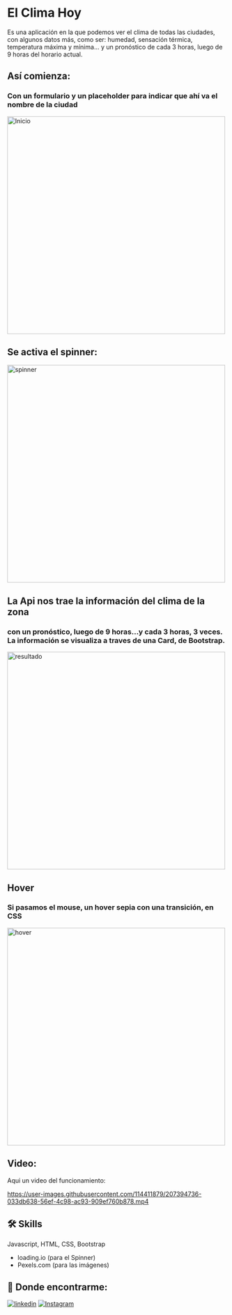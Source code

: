 
# El Clima Hoy

Es una aplicación en la que podemos ver el clima de todas las ciudades, con algunos datos más, como ser: humedad, sensación térmica, temperatura máxima y mínima... y un pronóstico de cada 3 horas, luego de 9 horas del horario actual.


## Así comienza:
### Con un formulario y un placeholder para indicar que ahí va el nombre de la ciudad

<img width="500" alt="Inicio" src="https://user-images.githubusercontent.com/114411879/207387745-b00fc3ab-c17e-4556-8377-b40dccedeec5.png">


## Se activa el spinner:

<img width="500" alt="spinner" src="https://user-images.githubusercontent.com/114411879/207391875-42c6d3ba-eaf0-491d-8f45-f85e3e8d2af9.png">


## La Api nos trae la información del clima de la zona
### con un pronóstico, luego de 9 horas...y cada 3 horas, 3 veces. La información se visualiza a traves de una Card, de Bootstrap.

<img width="500" alt="resultado" src="https://user-images.githubusercontent.com/114411879/207393469-b567d10e-e267-4993-b2d7-eb8d152990dc.png">


## Hover
### Si pasamos el mouse, un hover sepia con una transición, en CSS

<img width="500" alt="hover" src="https://user-images.githubusercontent.com/114411879/207393544-0dead183-b911-48bd-a914-c164088d2e47.png">




## Video:
Aqui un video del funcionamiento:


https://user-images.githubusercontent.com/114411879/207394736-033db638-56ef-4c98-ac93-909ef760b878.mp4



## 🛠 Skills
Javascript, HTML, CSS, Bootstrap
+ loading.io (para el Spinner)
+ Pexels.com (para las imágenes)


## 🔗 Donde encontrarme:

[![linkedin](https://img.shields.io/badge/linkedin-0A66C2?style=for-the-badge&logo=linkedin&logoColor=white)](https://www.linkedin.com/in/shoba-r108/)
[![Instagram](https://img.shields.io/badge/instagram-1DA1F2?style=for-the-badge&logo=instagram&logoColor=white)](https://www.instagram.com/shobi_mdd/)


